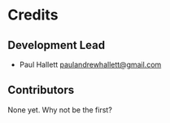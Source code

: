 Credits
=======

Development Lead
----------------

* Paul Hallett <paulandrewhallett@gmail.com>

Contributors
------------

None yet. Why not be the first?
